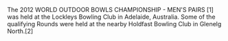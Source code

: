 The 2012 WORLD OUTDOOR BOWLS CHAMPIONSHIP - MEN'S PAIRS [1] was held at the Lockleys Bowling Club in Adelaide, Australia. Some of the qualifying Rounds were held at the nearby Holdfast Bowling Club in Glenelg North.[2]
